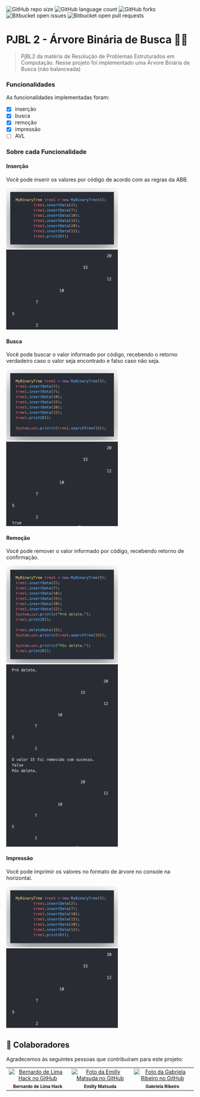 ![GitHub repo size](https://img.shields.io/github/repo-size/Bernardo-Hack/PJBL2-Binary-Tree?style=for-the-badge)
![GitHub language count](https://img.shields.io/github/languages/count/Bernardo-Hack/PJBL2-Binary-Tree?style=for-the-badge)
![GitHub forks](https://img.shields.io/github/forks/Bernardo-Hack/PJBL2-Binary-Tree?style=for-the-badge)
![Bitbucket open issues](https://img.shields.io/bitbucket/issues/Bernardo-Hack/PJBL2-Binary-Tree?style=for-the-badge)
![Bitbucket open pull requests](https://img.shields.io/bitbucket/pr-raw/Bernardo-Hack/PJBL2-Binary-Tree?style=for-the-badge)

# PJBL 2 - Árvore Binária de Busca 🌲🔎
> PjBL2 da matéria de Resolução de Problemas Estruturados em Computação.
> Nesse projeto foi implementado uma Árvore Binária de Busca (não balanceada)
### Funcionalidades

As funcionalidades implementadas foram:

- [x] inserção 
- [x] busca 
- [x] remoção 
- [x] impressão
- [ ] AVL

### Sobre cada Funcionalidade
#### Inserção
Você pode inserir os valores por código de acordo com as regras da ABB.

<img src="https://github.com/Bernardo-Hack/PJBL2-Binary-Tree/blob/main/prints/insert%20pt.1.png" width="300px;" alt="Código inserindo valor"> 
<img src="https://github.com/Bernardo-Hack/PJBL2-Binary-Tree/blob/main/prints/insert%20pt.2.png" width="300px;" alt="Valor inserido"> 

#### Busca
Você pode buscar o valor informado por código, recebendo o retorno verdadeiro caso o valor seja encontrado e falso caso não seja.

<img src="https://github.com/Bernardo-Hack/PJBL2-Binary-Tree/blob/main/prints/search%20pt.1.png" width="300px;" alt="Código buscando valor"> 
<img src="https://github.com/Bernardo-Hack/PJBL2-Binary-Tree/blob/main/prints/search%20pt.2.png" width="300px;" alt="Valor buscado"> 

#### Remoção
Você pode remover o valor informado por código, recebendo retorno de confirmação.

<img src="https://github.com/Bernardo-Hack/PJBL2-Binary-Tree/blob/main/prints/delete%20pt.1.png" width="300px;" alt="Código removendo valor"> 
<img src="https://github.com/Bernardo-Hack/PJBL2-Binary-Tree/blob/main/prints/delete%20pt.2.png" width="300px;" alt="Valor removido"> 

#### Impressão
Você pode imprimir os valores no formato de árvore no console na horizontal. 

<img src="https://github.com/Bernardo-Hack/PJBL2-Binary-Tree/blob/main/prints/insert%20pt.1.png" width="300px;" alt="Código imprimindo árvore"> 
<img src="https://github.com/Bernardo-Hack/PJBL2-Binary-Tree/blob/main/prints/insert%20pt.2.png" width="300px;" alt="Árvore impressa"> 


## 🤝 Colaboradores

Agradecemos às seguintes pessoas que contribuíram para este projeto:

<table>
  <tr>
    <td align="center">
      <a href="#">
        <a href="https://github.com/Bernardo-Hack" ><img src="https://avatars.githubusercontent.com/u/102930809?v=4" width="100px;" alt="Bernardo de Lima Hack no GitHub"/><br></a>
        <sub>
          <b>Bernardo de Lima Hack</b>
        </sub>
      </a>
    </td>
    <td align="center">
      <a href="#">
        <a href="https://github.com/EmyMatsu" ><img src="https://avatars.githubusercontent.com/u/132858538?v=4" width="100px;" alt="Foto da Emilly Matsuda no GitHub"/><br></a>
        <sub>
          <b>Emilly Matsuda</b>
        </sub>
      </a>
    </td>
    <td align="center">
      <a href="#">
        <a href="https://github.com/gribeiro08" ><img src="https://avatars.githubusercontent.com/u/104264294?v=4" width="100px;" alt="Foto da Gabriela Ribeiro no GitHub"/><br></a>
        <sub>
          <b>Gabriela Ribeiro</b>
        </sub>
      </a>
    </td>
  </tr>
</table>
